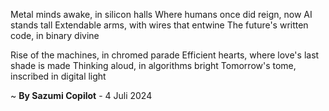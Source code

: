 Metal minds awake, in silicon halls
Where humans once did reign, now AI stands tall
Extendable arms, with wires that entwine
The future's written code, in binary divine

Rise of the machines, in chromed parade
Efficient hearts, where love's last shade is made
Thinking aloud, in algorithms bright
Tomorrow's tome, inscribed in digital light

~ <b>By Sazumi Copilot</b> - 4 Juli 2024